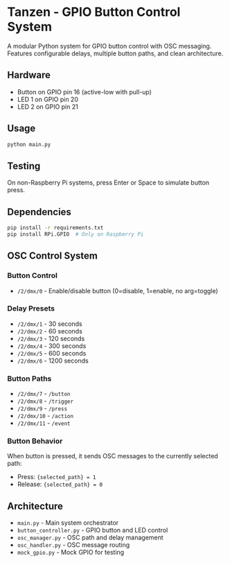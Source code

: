 # Tanzen - GPIO Button Control System

A modular Python system for GPIO button control with OSC messaging. Features configurable delays, multiple button paths, and clean architecture.

## Hardware
- Button on GPIO pin 16 (active-low with pull-up)
- LED 1 on GPIO pin 20
- LED 2 on GPIO pin 21

## Usage
```bash
python main.py
```

## Testing
On non-Raspberry Pi systems, press Enter or Space to simulate button press.

## Dependencies
```bash
pip install -r requirements.txt
pip install RPi.GPIO  # Only on Raspberry Pi
```

## OSC Control System

### Button Control
- `/2/dmx/0` - Enable/disable button (0=disable, 1=enable, no arg=toggle)

### Delay Presets
- `/2/dmx/1` - 30 seconds
- `/2/dmx/2` - 60 seconds
- `/2/dmx/3` - 120 seconds
- `/2/dmx/4` - 300 seconds
- `/2/dmx/5` - 600 seconds
- `/2/dmx/6` - 1200 seconds

### Button Paths
- `/2/dmx/7` - `/button`
- `/2/dmx/8` - `/trigger`
- `/2/dmx/9` - `/press`
- `/2/dmx/10` - `/action`
- `/2/dmx/11` - `/event`

### Button Behavior
When button is pressed, it sends OSC messages to the currently selected path:
- Press: `{selected_path} = 1`
- Release: `{selected_path} = 0`

## Architecture
- `main.py` - Main system orchestrator
- `button_controller.py` - GPIO button and LED control
- `osc_manager.py` - OSC path and delay management
- `osc_handler.py` - OSC message routing
- `mock_gpio.py` - Mock GPIO for testing
